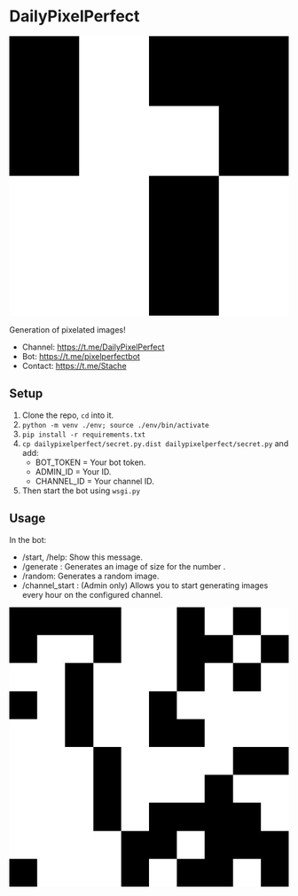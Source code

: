 # DailyPixelPerfect

![pixels.jpg](pixels.jpg)

Generation of pixelated images!

- Channel: https://t.me/DailyPixelPerfect
- Bot: https://t.me/pixelperfectbot
- Contact: https://t.me/Stache

## Setup

1. Clone the repo, `cd` into it.
2. `python -m venv ./env; source ./env/bin/activate`
3. `pip install -r requirements.txt`
4. `cp dailypixelperfect/secret.py.dist dailypixelperfect/secret.py` and add:
   - BOT_TOKEN = Your bot token.
   - ADMIN_ID = Your ID.
   - CHANNEL_ID = Your channel ID.
5. Then start the bot using `wsgi.py`

## Usage

In the bot:
- /start, /help: Show this message.
- /generate <size> <number>: Generates an image of size <size> for the number <number>.
- /random: Generates a random image.
- /channel_start <size> <number>: (Admin only) Allows you to start generating images every hour on the configured channel.

![pixels.gif](pixels.gif)
